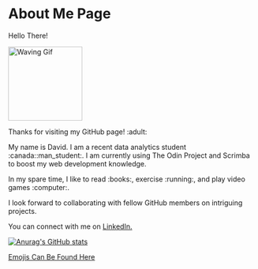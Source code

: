 <!DOCTYPE html>

<html>
  
<head>
  
</head>
  
<body>
 <h1> About Me Page </h1>
 <p> Hello There! </p>
 <img src= "https://media.giphy.com/media/UqGhQEXe4J4ghTTCEi/giphy.gif" width="150x" alt="Waving Gif"> 
 <p> Thanks for visiting my GitHub page! :adult: </p>
 <p> My name is David. I am a recent data analytics student :canada::man_student:. I am currently using The Odin Project and Scrimba to boost my web development knowledge.</p>
 <p> In my spare time, I like to read :books:, exercise :running:, and play video games :computer:. </p>
 <p> I look forward to collaborating with fellow GitHub members on intriguing projects. </p>
 <p> You can connect with me on <a href= "https://www.linkedin.com/in/davidlamcanada"> LinkedIn. </a> </p>

 [![Anurag's GitHub stats](https://github-readme-stats.vercel.app/api?username=davidlamcanada&hide=stars&count_private=true&show_icons=true&theme=vision-friendly-dark)](https://github.com/anuraghazra/github-readme-stats)
  
 </body>
  
</html>

<a href="https://github.com/ikatyang/emoji-cheat-sheet"> Emojis Can Be Found Here </a>
<!--


<!--
**davidlamcanada/davidlamcanada** is a ✨ _special_ ✨ repository because its `README.md` (this file) appears on your GitHub profile.

Here are some ideas to get you started:

- 🔭 I’m currently working on ...
- 🌱 I’m currently learning ...
- 👯 I’m looking to collaborate on ...
- 🤔 I’m looking for help with ...
- 💬 Ask me about ...
- 📫 How to reach me: ...
- 😄 Pronouns: ...
- ⚡ Fun fact: ...
-->
